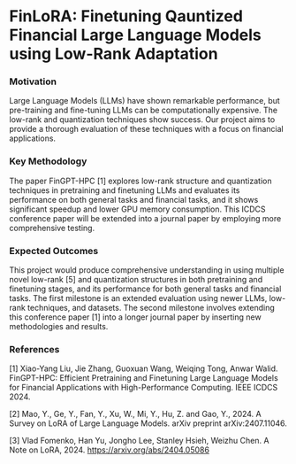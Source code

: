 # FinLoRA: Finetuning Qauntized Financial Large Language Models using Low-Rank Adaptation


### Motivation
Large Language Models (LLMs) have shown remarkable performance, but pre-training and fine-tuning LLMs can be computationally expensive. The low-rank and quantization techniques show success. Our project aims to provide a thorough evaluation of these techniques with a focus on financial applications.

### Key Methodology
The paper FinGPT-HPC [1] explores low-rank structure and quantization techniques in pretraining and finetuning LLMs and evaluates its performance on both general tasks and financial tasks, and it shows significant speedup and lower GPU memory consumption. This ICDCS conference paper will be extended into a journal paper by employing more comprehensive testing.


### Expected Outcomes 
This project would produce comprehensive understanding in using multiple novel low-rank [5] and quantization structures in both pretraining and finetuning stages, and its performance for both general tasks and financial tasks.
The first milestone is an extended evaluation using newer LLMs, low-rank techniques, and datasets.
The second milestone involves extending this conference paper [1] into a longer journal paper by inserting new methodologies and results.

### References
[1] Xiao-Yang Liu, Jie Zhang, Guoxuan Wang, Weiqing Tong, Anwar Walid. FinGPT-HPC: Efficient Pretraining and Finetuning Large Language Models for Financial Applications with High-Performance Computing. IEEE ICDCS 2024. 

[2] Mao, Y., Ge, Y., Fan, Y., Xu, W., Mi, Y., Hu, Z. and Gao, Y., 2024. A Survey on LoRA of Large Language Models. arXiv preprint arXiv:2407.11046.

[3] Vlad Fomenko, Han Yu, Jongho Lee, Stanley Hsieh, Weizhu Chen. A Note on LoRA, 2024. https://arxiv.org/abs/2404.05086 
  

